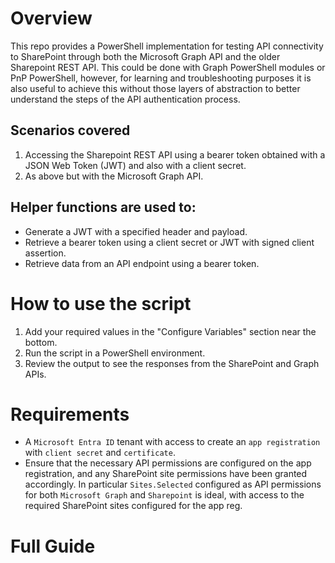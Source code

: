 # Overview
This repo provides a PowerShell implementation for testing API connectivity to SharePoint through both the Microsoft Graph API and the older Sharepoint REST API.
This could be done with Graph PowerShell modules or PnP PowerShell, however, for learning and troubleshooting purposes it is also useful to achieve this without those layers of abstraction to better understand the steps of the API authentication process.

## Scenarios covered
1. Accessing the Sharepoint REST API using a bearer token obtained with a JSON Web Token (JWT) and also with a client secret.
2. As above but with the Microsoft Graph API.

## Helper functions are used to:
- Generate a JWT with a specified header and payload.
- Retrieve a bearer token using a client secret or JWT with signed client assertion.
- Retrieve data from an API endpoint using a bearer token.

# How to use the script
1. Add your required values in the "Configure Variables" section near the bottom.
2. Run the script in a PowerShell environment.
3. Review the output to see the responses from the SharePoint and Graph APIs.

# Requirements
- A `Microsoft Entra ID` tenant with access to create an `app registration` with `client secret` and `certificate`.
- Ensure that the necessary API permissions are configured on the app registration, and any SharePoint site permissions have been granted accordingly. In particular `Sites.Selected` configured as API permissions for both `Microsoft Graph` and `Sharepoint` is ideal, with access to the required SharePoint sites configured for the app reg.

# Full Guide


